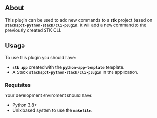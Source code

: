 ## **About**
This plugin can be used to add new commands to a **stk** project based on **`stackspot-python-stack/cli-plugin`**. It will add a new command to the previously created STK CLI.


## **Usage**
To use this plugin you should have:
- **`stk app`** created with the **`python-app-template`** template.
- A Stack **`stackspot-python-stack/cli-plugin`** in the application. 

### **Requisites**
Your development enviroment should have:
- Python 3.8+
- Unix based system to use the **`makefile`**.
